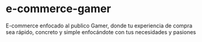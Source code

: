 # e-commerce-gamer
E-commerce enfocado al publico Gamer, donde tu experiencia de compra sea rápido, concreto y simple enfocándote con tus necesidades y pasiones